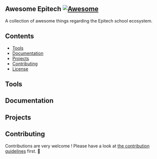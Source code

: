 ## **Awesome Epitech** [![Awesome](https://cdn.rawgit.com/sindresorhus/awesome/d7305f38d29fed78fa85652e3a63e154dd8e8829/media/badge.svg)](https://github.com/sindresorhus/awesome)

A collection of awesome things regarding the Epitech school ecosystem.

## Contents

- [Tools](#epitech)
- [Documentation](#documentation)
- [Projects](#projects)
- [Contributing](#contributing)
- [License](#license)

## Tools

## Documentation

## Projects


## Contributing

Contributions are very welcome ! Please have a look at [the contribution guidelines](CONTRIBUTING.md) first. :tada: 





